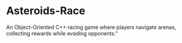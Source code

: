 # Asteroids-Race
An Object-Oriented C++ racing game where players navigate arenas, collecting rewards while evading opponents."

